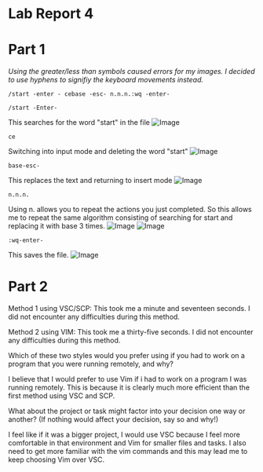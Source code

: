 # Lab Report 4

# Part 1
*Using the greater/less than symbols caused errors for my images. I decided to use hyphens to signifiy the keyboard movements instead.*

```
/start -enter - cebase -esc- n.n.n.:wq -enter-
```
```
/start -Enter-
```
This searches for the word "start" in the file
![Image](Lab4started.png)
```
ce
```
Switching into input mode and deleting the word "start"
![Image](Lab4ce.png)
```
base-esc-
```
This replaces the text and returning to insert mode
![Image](Lab4base.png)
```
n.n.n.
```
Using n. allows you to repeat the actions you just completed. So this allows me to repeat the same algorithm consisting of searching for start and replacing it with base 3 times.
![Image](Lab4n1.png)
![Image](Lab4n2.png)
```
:wq-enter-
```
This saves the file. 
![Image](Lab4sav.png)

# Part 2
Method 1 using VSC/SCP:
This took me a minute and seventeen seconds. I did not encounter any difficulties during this method.

Method 2 using VIM:
This took me a thirty-five seconds. I did not encounter any difficulties during this method.

Which of these two styles would you prefer using if you had to work on a program that you were running remotely, and why?

I believe that I would prefer to use Vim if i had to work on a program I was running remotely. This is because it is clearly much more efficient than the first method using VSC and SCP.

What about the project or task might factor into your decision one way or another? (If nothing would affect your decision, say so and why!)

I feel like if it was a bigger project, I would use VSC because I feel more comfortable in that environment and Vim for smaller files and tasks. I also need to get more familiar with the vim commands and this may lead me to keep choosing Vim over VSC.

